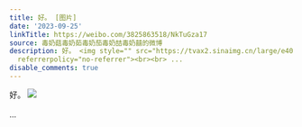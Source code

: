 ```yaml
---
title: 好。 [图片]
date: '2023-09-25'
linkTitle: https://weibo.com/3825863518/NkTuGza17
source: 毒奶菇毒奶茹毒奶茄毒奶喆毒奶囍的微博
description: 好。 <img style="" src="https://tvax2.sinaimg.cn/large/e40a0b5egy1hi8lnjtr1sj20la03xgo8.jpg"
  referrerpolicy="no-referrer"><br><br> ...
disable_comments: true
---
```

好。 <img style="" src="https://tvax2.sinaimg.cn/large/e40a0b5egy1hi8lnjtr1sj20la03xgo8.jpg" referrerpolicy="no-referrer"><br><br> ...